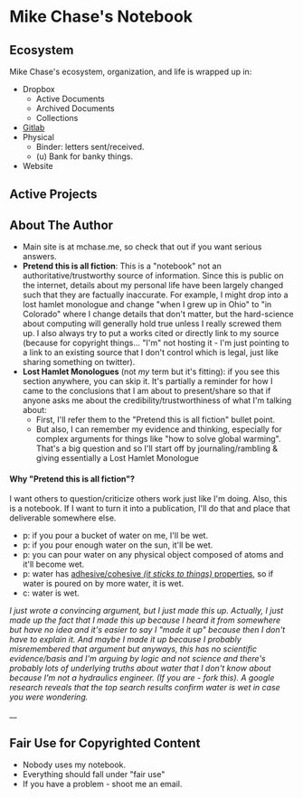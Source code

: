 # Mike Chase's Notebook

## Ecosystem

Mike Chase's ecosystem, organization, and life is wrapped up in:

* Dropbox
  * Active Documents
  * Archived Documents
  * Collections
* [Gitlab](https://gitlab.com/MikeChase)
* Physical
  * Binder: letters sent/received.
  * (u) Bank for banky things.
* Website

## Active Projects



## About The Author

* Main site is at mchase.me, so check that out if you want serious answers.
* **Pretend this is all fiction**: This is a "notebook" not an authoritative/trustworthy source of information. Since this is public on the internet, details about my personal life have been largely changed such that they are factually inaccurate. For example, I might drop into a lost hamlet monologue and change "when I grew up in Ohio" to "in Colorado" where I change details that don't matter, but the hard-science about computing will generally hold true unless I really screwed them up. I also always try to put a works cited or directly link to my source (because for copyright things... "I'm" not hosting it - I'm just pointing to a link to an existing source that I don't control which is legal, just like sharing something on twitter).&#x20;
* **Lost Hamlet Monologues** (not _my_ term but it's fitting): if you see this section anywhere, you can skip it. It's partially a reminder for how I came to the conclusions that I am about to present/share so that if anyone asks me about the credibility/trustworthiness of what I'm talking about:
  * First, I'll refer them to the "Pretend this is all fiction" bullet point.
  * But also, I can remember my evidence and thinking, especially for complex arguments for things like "how to solve global warming". That's a big question and so I'll start off by journaling/rambling & giving essentially a Lost Hamlet Monologue

#### Why "Pretend this is all fiction"?

I want others to question/criticize others work just like I'm doing. Also, this is a notebook. If I want to turn it into a publication, I'll do that and place that deliverable somewhere else.

* p: if you pour a bucket of water on me, I'll be wet.
* p: if you pour enough water on the sun, it'll be wet.
* p: you can pour water on any physical object composed of atoms and it'll become wet.
* p: water has [adhesive/cohesive  _(it sticks to things)_ properties](https://www.usgs.gov/media/images/strong-polar-bond-between-water-molecules-creates-water-cohesion), so if water is poured on by more water, it is wet.
* c: water is wet.

_I just wrote a convincing argument, but I just made this up. Actually, I just made up the fact that I made this up because I heard it from somewhere but have no idea and it's easier to say I "made it up" because then I don't have to explain it. And maybe I made it up because I probably misremembered that argument but anyways, this has no scientific evidence/basis and I'm arguing by logic and not science and there's probably lots of underlying truths about water that I don't know about because I'm not a hydraulics engineer. (If you are - fork this). A google research reveals that the top search results confirm water is wet in case you were wondering._

__

## Fair Use for Copyrighted Content

* Nobody uses my notebook.
* Everything should fall under "fair use"
* If you have a problem - shoot me an email.
